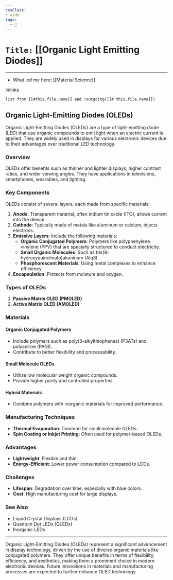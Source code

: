```yaml
---
cssClass:
- wide
tags:
  - 🧪
---
```


# `Title:` [[Organic Light Emitting Diodes]]
--- 

- What led me here: [[Material Science]]

Inlinks
```dataview 
list from [[#this.file.name]] and !outgoing([[# this.file.name]]) 
```

## Organic Light-Emitting Diodes (OLEDs)

Organic Light-Emitting Diodes (OLEDs) are a type of light-emitting diode (LED) that use organic compounds to emit light when an electric current is applied. They are widely used in displays for various electronic devices due to their advantages over traditional LED technology.

### Overview

OLEDs offer benefits such as thinner and lighter displays, higher contrast ratios, and wider viewing angles. They have applications in televisions, smartphones, wearables, and lighting.

### Key Components

OLEDs consist of several layers, each made from specific materials:

1. **Anode**: Transparent material, often indium tin oxide (ITO), allows current into the device.
2. **Cathode**: Typically made of metals like aluminum or calcium, injects electrons.
3. **Emissive Layers**: Include the following materials:
   - **Organic Conjugated Polymers**: Polymers like polyphenylene vinylene (PPV) that are specially structured to conduct electricity.
   - **Small Organic Molecules**: Such as tris(8-hydroxyquinolinato)aluminum (Alq3).
   - **Phosphorescent Materials**: Using metal complexes to enhance efficiency.
4. **Encapsulation**: Protects from moisture and oxygen.

### Types of OLEDs

1. **Passive Matrix OLED (PMOLED)**
2. **Active Matrix OLED (AMOLED)**

### Materials

#### Organic Conjugated Polymers

- Include polymers such as poly(3-alkylthiophenes) (P3ATs) and polyaniline (PANI).
- Contribute to better flexibility and processability.

#### Small Molecule OLEDs

- Utilize low molecular weight organic compounds.
- Provide higher purity and controlled properties.

#### Hybrid Materials

- Combine polymers with inorganic materials for improved performance.

### Manufacturing Techniques

- **Thermal Evaporation**: Common for small molecule OLEDs.
- **Spin Coating or Inkjet Printing**: Often used for polymer-based OLEDs.

### Advantages

- **Lightweight**: Flexible and thin.
- **Energy-Efficient**: Lower power consumption compared to LCDs.

### Challenges

- **Lifespan**: Degradation over time, especially with blue colors.
- **Cost**: High manufacturing cost for large displays.

### See Also

- Liquid Crystal Displays (LCDs)
- Quantum Dot LEDs (QLEDs)
- Inorganic LEDs

---

Organic Light-Emitting Diodes (OLEDs) represent a significant advancement in display technology, driven by the use of diverse organic materials like conjugated polymers. They offer unique benefits in terms of flexibility, efficiency, and aesthetics, making them a prominent choice in modern electronic devices. Future innovations in materials and manufacturing processes are expected to further enhance OLED technology.